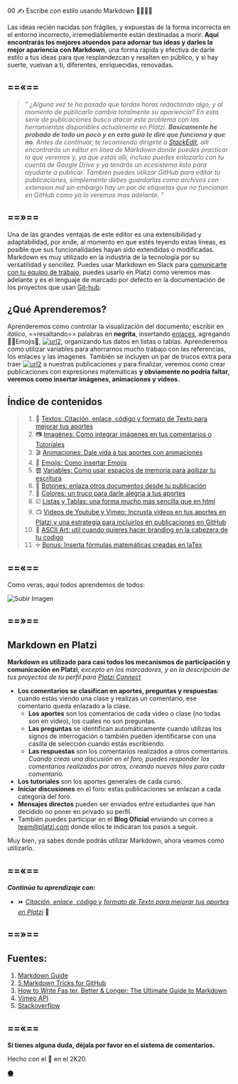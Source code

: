 00 ✍️ Escribe con estilo usando Markdown 👨‍🎨👩‍🎨


Las ideas recién nacidas son frágiles, y expuestas de la forma incorrecta en el entorno incorrecto, irremediablemente están destinadas a morir. **Aquí encontrarás los mejores atuendos para adornar tus ideas y darles la mejor apariencia con Markdown**, una forma rápida y efectiva de darle estilo a tus ideas para que resplandezcan y resalten en público, y si hay suerte, vuelvan a ti, diferentes, enriquecidas, renovadas. 


==«==
---
> _" ¿Alguna vez te ha pasado que tardas horas redactando algo, y al momento de publicarlo cambia totalmente su apariencia? En esta serie de publicaciones busco atacar este problema con las herramientas disponibles actualmente en Platzi. **Basicamente he probado de todo un poco y en esta guia te dire que funciona y que no**.  Antes de continuar, te recomiendo dirigirte a [StackEdit](https://stackedit.io/app#), allí encontrarás  un editor en línea de Markdown donde puedes practicar lo que veremos y, ya que estás allí, incluso puedes enlazarlo con tu cuenta de Google Drive y ya tendrás un ecosistema listo para ayudarte a publicar. Tambien puedes utilizar GitHub para editar tu publicaciones, simplemente debes guardarlas como archivos con extension.md sin embargo hay un par de etiquetas que no funcionan en GitHub como ya lo veremos mas adelante. "_

==»==
---


Una de las grandes ventajas de este editor es una extensibilidad y adaptabilidad, por ende, al momento en que estés leyendo estas líneas, es posible que sus funcionalidades hayan sido extendidas o modificadas. Markdown es muy utilizado en la industria de la tecnología por su versatilidad y sencillez. Puedes usar Markdown en Slack para [comunicarte con tu equipo de trabajo](https://platzi.com/clases/slack/ "Curso de Comunicación Online con Slack"), puedes usarlo en Platzi como veremos mas adelante y es el lenguaje de marcado por defecto en la documentación de los proyectos que usan [Git-hub](https://platzi.com/clases/git-github/ "Curso Profesional de Git y GitHub").  

## ¿Qué Aprenderemos?

Aprenderemos como controlar la visualización del documento; escribir en _italico_, ==resaltando== palabras en **negrita**, insertando [enlaces](), agregando 👨‍🚀Emojis🚀,  [![url2](https://via.placeholder.com/75x16/444/fcfcfc?text=Botones "Código Fuente del artículo Imágenes")](#), organizando tus datos en listas o tablas. Aprenderemos como utilizar variables para ahorrarnos mucho trabajo con las referencias, los enlaces y las imagenes. También se incluyen un par de trucos extra para traer [![url2](https://via.placeholder.com/75x16/98ca3f/444?text=Color "Código Fuente del artículo Imágenes")]() a nuestras publicaciones y para finalizar, veremos como crear publicaciones con expresiones matemáticas **y obviamente no podria faltar, veremos como insertar imágenes, animaciones y videos.** 


## Índice de contenidos


>1. 📖 [Textos:
 Citación, enlace, código y formato de Texto para mejorar tus aportes](https://platzi.com/comunidad/textos-con-estilo-en-markdown/ "Textos en Markdown") 
>1. 📷 [Imagénes:
 Como integrar imágenes en tus comentarios o Tutoriales](https://platzi.com/comunidad/imagenes-con-estilo-en-markdown/ "Imágenes en Markdown") 
>1. 🎬 [Animaciones:
 Dale vida a tus aportes con animaciones](https://platzi.com/comunidad/animaciones-con-estilo-en-markdown/ "Animaciones en Markdown") 
>1. 🍕 [Emojis:
 Como insertar Emojis](https://platzi.com/comunidad/emojis-con-estilo-en-markdown/ "Emojis en Markdown") 
>1. 🆎 [Variables:
 Como usar espacios de memoria para agilizar tu escritura](https://platzi.com/comunidad/variables-con-estilo-en-markdown/ "Variables en Markdown") 
>1. 🔲 [Botones:
 enlaza otros documentos desde tu publicación](https://platzi.com/comunidad/botones-con-estilo-en-markdown/ "Botones en Markdown") 
>1. 🌈 [Colores:
 un truco para darle alegria a tus aportes](https://platzi.com/comunidad/colores-con-estilo-en-markdown/ "Colores en Markdown") 
>1. ☑️ [Listas y Tablas:
 una forma mucho mas sencilla que en html](https://platzi.com/comunidad/listas-y-tablas-con-estilo-en-markdown/ "Listas y Tablas en Markdown") 
>1. 📺 [Videos de Youtube y Vimeo:
 Incrusta videos en tus aportes en Platzi y una estrategía para incluirlos en publicaciones en GitHub](https://platzi.com/comunidad/videos-de-youtube-y-vimeo-con-estilo-en-markdown/ "Videos de Youtube y Vimeo en Markdown") 
>1. 🔣 [ASCII Art:
 util cuando quieres hacer branding en la cabezera de tu codigo](https://platzi.com/comunidad/ascii-art-con-estilo-en-markdown/ "ASCII Art en Markdown") 
>1. ➗ [Bonus:
 Inserta fórmulas matemáticas creadas en laTex](https://platzi.com/comunidad/bonus-formulas-matematicas-con-estilo-en-markdown "Bonus: Fórmulas matemáticas en Markdown") 


==«==
---

Como veras, aquí todos aprendemos de todos:

![Subir Imagen](https://s5.gifyu.com/images/subirImagen.gif)

==»==
---

## Markdown en Platzi


**Markdown es utilizado para casi todos los mecanismos de participación y comunicación en Platzi**, _excepto en los marcadores, y en la descripción de tus proyectos de tu perfil para [Platzi Connect](https://platzi.com/empleos/)_

* **Los comentarios se clasifican en aportes, preguntas y respuestas**: cuando estás viendo una clase y realizas un comentario, ese comentario queda enlazado a la clase.  
    * **Los aportes** son los comentarios de cada video o clase (no todas son en video), los cuales no son preguntas.
  * **Las preguntas** se identifican automáticamente cuando utilizas los signos de interrogación o también pueden identificarse con una casilla de selección cuando estás escribiendo.
  * **Las respuestas** son los comentarios realizados a otros comentarios. _Cuando creas una discusión en el foro, puedes responder los comentarios realizados por otros, creando nuevos hilos para cada comentario._
* **Los tutoriales** son los aportes generales de cada curso.
* **Iniciar discusiones** en el foro: estas publicaciones se enlazan a cada categoría del foro.
* **Mensajes directos** pueden ser enviados entre estudiantes que han decidido no poner en privado su perfil.
* También puedes participar en el **Blog Oficial** enviando un correo a team@platzi.com donde ellos te indicaran los pasos a seguir.


Muy bien, ya sabes donde podrás utilizar Markdown, ahora veamos como utilizarlo. 

==«==
---



**_Continúa tu aprendizaje con:_**

* ⏩ [_Citación, enlace, código y formato de Texto para mejorar tus aportes en Platzi_](https://platzi.com/comunidad/textos-con-estilo-en-markdown) 📖


==»==
---


Fuentes:
---

1. [Markdown Guide](https://ia.net/writer/support/general/markdown-guide) 
1. [5 Markdown Tricks for GitHub](https://grantwinney.com/cool-markdown-tricks-for-github/)
1. [How to Write Fas ter, Better & Longer: The Ultimate Guide to Markdown](https://ghost.org/changelog/markdown/)
1. [Vimeo API](https://developer.vimeo.com/api/common-formats)
1. [Stackoverflow](https://stackoverflow.com/questions/2068344/how-do-i-get-a-youtube-video-thumbnail-from-the-youtube-api#2068371)


==«==
---

**Si tienes alguna duda, déjala por favor en el sistema de comentarios.**


Hecho con el 💚 en el 2K20. 

[⚫](https://github.com/mistersoftware/Escribe-con-estilo-usando-Markdown/blob/master/00-Escribe-con-estilo-usando-Markdown.md "Repositorio de este articulo en GitHub")
